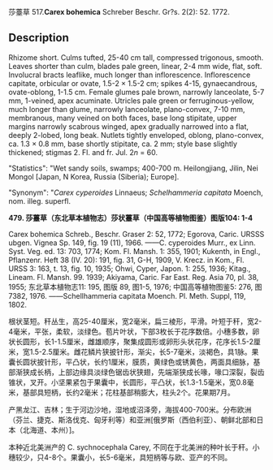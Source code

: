 莎薹草
517.**Carex bohemica** Schreber Beschr. Gr?s. 2(2): 52. 1772.

## Description
Rhizome short. Culms tufted, 25-40 cm tall, compressed trigonous, smooth. Leaves shorter than culm, blades pale green, linear, 2-4 mm wide, flat, soft. Involucral bracts leaflike, much longer than inflorescence. Inflorescence capitate, orbicular or ovate, 1.5-2 × 1.5-2 cm; spikes 4-15, gynaecandrous, ovate-oblong, 1-1.5 cm. Female glumes pale brown, narrowly lanceolate, 5-7 mm, 1-veined, apex acuminate. Utricles pale green or ferruginous-yellow, much longer than glume, narrowly lanceolate, plano-convex, 7-10 mm, membranous, many veined on both faces, base long stipitate, upper margins narrowly scabrous winged, apex gradually narrowed into a flat, deeply 2-lobed, long beak. Nutlets tightly enveloped, oblong, plano-convex, ca. 1.3 × 0.8 mm, base shortly stipitate, ca. 2 mm; style base slightly thickened; stigmas 2. Fl. and fr. Jul. 2*n* = 60.

  "Statistics": "Wet sandy soils, swamps; 400-700 m. Heilongjiang, Jilin, Nei Mongol [Japan, N Korea, Russia (Siberia); Europe].

  "Synonym": "*Carex cyperoides* Linnaeus; *Schelhammeria capitata* Moench, nom. illeg. superfl.

**479. 莎薹草（东北草本植物志）莎状薹草（中国高等植物图鉴）图版104: 1-4**

Carex bohemica Schreb., Beschr. Graser 2: 52, 1772; Egorova, Caric. URSSS ubgen. Vignea Sp. 149, fig. 19 (11), 1966. ——C. cyperoides Murr., ex Linn. Syst. Veg. ed. 13: 703, 1774; Kom. Fl. Mansh. 1: 355, 1901; Kukenth, in Engl., Pflanzenr. Heft 38 (IV. 20): 191, fig. 31, G-H, 1909, V. Krecz. in Kom., Fl. URSS 3: 163, t. 13, fig. 10, 1935; Ohwi, Cyper, Japon. 1: 255, 1936; Kitag., Lineam. Fl. Mansh. 99. 1939; Akiyama, Caric. Far East. Reg. Asia 70, pl. 38, 1955; 东北草本植物志11: 195, 图版 89, 图1-5, 1976; 中国高等植物图鉴5: 276, 图7382, 1976. ——Schellhammeria capitata Moench. Pl. Meth. Suppl, 119, 1802.

根状茎短。秆丛生，高25-40厘米，宽2毫米，扁三棱形，平滑。叶短于秆，宽2-4毫米，平张，柔软，淡绿色。苞片叶状，下部3枚长于花序数倍。小穗多数，卵状长圆形，长1-1.5厘米，雌雄顺序，聚集成圆形或卵形头状花序，花序长1.5-2厘米，宽1.5-2.5厘米。雌花鳞片狭披针形，渐尖，长5-7毫米，淡褐色，具1脉。果囊长圆状披针形，平凸状，长约1厘米，膜质，黄绿色或锈黄色，两面具细脉，基部渐狭成长柄，上部边缘具淡绿色锯齿状狭翅，先端渐狭成长喙，喙口深裂，裂齿锥状，叉开。小坚果紧包于果囊中，长圆形，平凸状，长1.3-1.5毫米，宽0.8毫米，基部具短柄，长约2毫米；花柱基部稍膨大，柱头2个。花果期7月。

产黑龙江、吉林；生于河边沙地，湿地或沼泽旁，海拔400-700米。分布欧洲（芬兰、捷克、斯洛伐克、匈牙利等）和亚洲[俄罗斯（西伯利亚）、朝鲜北部和日本（北海道、本州）]。

本种近北美洲产的 C. sychnocephala Carey, 不同在于北美洲的种叶长于秆。小穗较少，只4-8个。果囊小，长5-6毫米，具短柄等与欧、亚产的不同。
